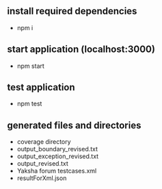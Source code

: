 ## install required dependencies  
- npm i  
  
## start application (localhost:3000)  
- npm start  
  
## test application  
- npm test  
  
## generated files and directories  
- coverage directory  
- output_boundary_revised.txt  
- output_exception_revised.txt  
- output_revised.txt  
- Yaksha forum testcases.xml  
- resultForXml.json  

